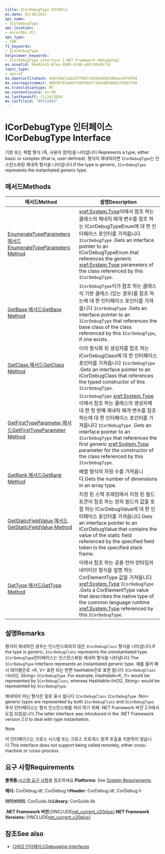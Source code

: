 ```yaml
---
title: ICorDebugType 인터페이스
ms.date: 03/30/2017
api_name:
- ICorDebugType
api_location:
- mscordbi.dll
api_type:
- COM
f1_keywords:
- ICorDebugType
helpviewer_keywords:
- ICorDebugType interface [.NET Framework debugging]
ms.assetid: 94e02e31-67ea-4b00-8148-a46740a4571d
topic_type:
- apiref
ms.openlocfilehash: 9407dda7aab337f667cd5043b562d0eac94f0f04
ms.sourcegitcommit: d8020797a6657d0fbbdff362b80300815f682f94
ms.translationtype: MT
ms.contentlocale: ko-KR
ms.lasthandoff: 11/24/2020
ms.locfileid: "95711925"
---
```

# <a name="icordebugtype-interface"></a><span data-ttu-id="fa1e1-102">ICorDebugType 인터페이스</span><span class="sxs-lookup"><span data-stu-id="fa1e1-102">ICorDebugType Interface</span></span>

<span data-ttu-id="fa1e1-103">기본 또는 복합 형식 (즉, 사용자 정의)을 나타냅니다.</span><span class="sxs-lookup"><span data-stu-id="fa1e1-103">Represents a type, either basic or complex (that is, user-defined).</span></span> <span data-ttu-id="fa1e1-104">형식이 제네릭이면 `ICorDebugType`는 인스턴스화된 제네릭 형식을 나타냅니다.</span><span class="sxs-lookup"><span data-stu-id="fa1e1-104">If the type is generic, `ICorDebugType` represents the instantiated generic type.</span></span>  
  
## <a name="methods"></a><span data-ttu-id="fa1e1-105">메서드</span><span class="sxs-lookup"><span data-stu-id="fa1e1-105">Methods</span></span>  
  
|<span data-ttu-id="fa1e1-106">메서드</span><span class="sxs-lookup"><span data-stu-id="fa1e1-106">Method</span></span>|<span data-ttu-id="fa1e1-107">설명</span><span class="sxs-lookup"><span data-stu-id="fa1e1-107">Description</span></span>|  
|------------|-----------------|  
|[<span data-ttu-id="fa1e1-108">EnumerateTypeParameters 메서드</span><span class="sxs-lookup"><span data-stu-id="fa1e1-108">EnumerateTypeParameters Method</span></span>](icordebugtype-enumeratetypeparameters-method.md)|<span data-ttu-id="fa1e1-109"><xref:System.Type>이에서 참조 하는 클래스의 제네릭 매개 변수를 참조 하는 ICorDebugTypeEnum에 대 한 인터페이스 포인터를 가져옵니다 `ICorDebugType` .</span><span class="sxs-lookup"><span data-stu-id="fa1e1-109">Gets an interface pointer to an ICorDebugTypeEnum that references the generic <xref:System.Type> parameters of the class referenced by this `ICorDebugType`.</span></span>|  
|[<span data-ttu-id="fa1e1-110">GetBase 메서드</span><span class="sxs-lookup"><span data-stu-id="fa1e1-110">GetBase Method</span></span>](icordebugtype-getbase-method.md)|<span data-ttu-id="fa1e1-111">`ICorDebugType`이가 참조 하는 클래스의 기본 클래스 (있는 경우)를 참조 하는에 대 한 인터페이스 포인터를 가져옵니다 `ICorDebugType` .</span><span class="sxs-lookup"><span data-stu-id="fa1e1-111">Gets an interface pointer to an `ICorDebugType` that references the base class of the class referenced by this `ICorDebugType`, if one exists.</span></span>|  
|[<span data-ttu-id="fa1e1-112">GetClass 메서드</span><span class="sxs-lookup"><span data-stu-id="fa1e1-112">GetClass Method</span></span>](icordebugtype-getclass-method.md)|<span data-ttu-id="fa1e1-113">이의 형식화 된 생성자를 참조 하는 ICorDebugClass에 대 한 인터페이스 포인터를 가져옵니다 `ICorDebugType` .</span><span class="sxs-lookup"><span data-stu-id="fa1e1-113">Gets an interface pointer to an ICorDebugClass that references the typed constructor of this `ICorDebugType`.</span></span>|  
|[<span data-ttu-id="fa1e1-114">GetFirstTypeParameter 메서드</span><span class="sxs-lookup"><span data-stu-id="fa1e1-114">GetFirstTypeParameter Method</span></span>](icordebugtype-getfirsttypeparameter-method.md)|<span data-ttu-id="fa1e1-115">`ICorDebugType` <xref:System.Type> 이에서 참조 하는 클래스의 생성자에 대 한 첫 번째 제네릭 매개 변수를 참조 하는에 대 한 인터페이스 포인터를 가져옵니다 `ICorDebugType` .</span><span class="sxs-lookup"><span data-stu-id="fa1e1-115">Gets an interface pointer to an `ICorDebugType` that references the first generic <xref:System.Type> parameter for the constructor of the class referenced by this `ICorDebugType`.</span></span>|  
|[<span data-ttu-id="fa1e1-116">GetRank 메서드</span><span class="sxs-lookup"><span data-stu-id="fa1e1-116">GetRank Method</span></span>](icordebugtype-getrank-method.md)|<span data-ttu-id="fa1e1-117">배열 형식의 차원 수를 가져옵니다.</span><span class="sxs-lookup"><span data-stu-id="fa1e1-117">Gets the number of dimensions in an array type.</span></span>|  
|[<span data-ttu-id="fa1e1-118">GetStaticFieldValue 메서드</span><span class="sxs-lookup"><span data-stu-id="fa1e1-118">GetStaticFieldValue Method</span></span>](icordebugtype-getstaticfieldvalue-method.md)|<span data-ttu-id="fa1e1-119">지정 된 스택 프레임에서 지정 된 필드 토큰이 참조 하는 정적 필드의 값을 포함 하는 ICorDebugValue에 대 한 인터페이스 포인터를 가져옵니다.</span><span class="sxs-lookup"><span data-stu-id="fa1e1-119">Gets an interface pointer to an ICorDebugValue that contains the value of the static field referenced by the specified field token in the specified stack frame.</span></span>|  
|[<span data-ttu-id="fa1e1-120">GetType 메서드</span><span class="sxs-lookup"><span data-stu-id="fa1e1-120">GetType Method</span></span>](icordebugtype-gettype-method.md)|<span data-ttu-id="fa1e1-121">이에서 참조 하는 공용 언어 런타임의 네이티브 형식을 설명 하는 CorElementType 값을 가져옵니다 <xref:System.Type> `ICorDebugType` .</span><span class="sxs-lookup"><span data-stu-id="fa1e1-121">Gets a CorElementType value that describes the native type of the common language runtime <xref:System.Type> referenced by this `ICorDebugType`.</span></span>|  
  
## <a name="remarks"></a><span data-ttu-id="fa1e1-122">설명</span><span class="sxs-lookup"><span data-stu-id="fa1e1-122">Remarks</span></span>  

 <span data-ttu-id="fa1e1-123">형식이 제네릭인 경우는 인스턴스화되지 않은 `ICorDebugClass` 형식을 나타냅니다.</span><span class="sxs-lookup"><span data-stu-id="fa1e1-123">If the type is generic, `ICorDebugClass` represents the uninstantiated type.</span></span> <span data-ttu-id="fa1e1-124">`ICorDebugType`인터페이스는 인스턴스화된 제네릭 형식을 나타냅니다.</span><span class="sxs-lookup"><span data-stu-id="fa1e1-124">The `ICorDebugType` interface represents an instantiated generic type.</span></span> <span data-ttu-id="fa1e1-125">예를 들어 해시 테이블은로 \<K, V> 표현 되는 반면 hashtable은로 표현 됩니다 `ICorDebugClass` \<Int32, String> `ICorDebugType` .</span><span class="sxs-lookup"><span data-stu-id="fa1e1-125">For example, Hashtable\<K, V> would be represented by `ICorDebugClass`, whereas Hashtable\<Int32, String> would be represented by `ICorDebugType`.</span></span>  
  
 <span data-ttu-id="fa1e1-126">제네릭이 아닌 형식은 및로 표시 됩니다 `ICorDebugClass` `ICorDebugType` .</span><span class="sxs-lookup"><span data-stu-id="fa1e1-126">Non-generic types are represented by both `ICorDebugClass` and `ICorDebugType`.</span></span> <span data-ttu-id="fa1e1-127">후자 인터페이스는 형식 인스턴스화를 처리 하기 위해 .NET Framework 버전 2.0에서 도입 되었습니다.</span><span class="sxs-lookup"><span data-stu-id="fa1e1-127">The latter interface was introduced in the .NET Framework version 2.0 to deal with type instantiation.</span></span>  
  
> [!NOTE]
> <span data-ttu-id="fa1e1-128">이 인터페이스는 크로스 시스템 또는 크로스 프로세스 원격 호출을 지원하지 않습니다.</span><span class="sxs-lookup"><span data-stu-id="fa1e1-128">This interface does not support being called remotely, either cross-machine or cross-process.</span></span>  
  
## <a name="requirements"></a><span data-ttu-id="fa1e1-129">요구 사항</span><span class="sxs-lookup"><span data-stu-id="fa1e1-129">Requirements</span></span>  

 <span data-ttu-id="fa1e1-130">**플랫폼:**[시스템 요구 사항](../../get-started/system-requirements.md)을 참조하세요.</span><span class="sxs-lookup"><span data-stu-id="fa1e1-130">**Platforms:** See [System Requirements](../../get-started/system-requirements.md).</span></span>  
  
 <span data-ttu-id="fa1e1-131">**헤더:** CorDebug.idl, CorDebug.h</span><span class="sxs-lookup"><span data-stu-id="fa1e1-131">**Header:** CorDebug.idl, CorDebug.h</span></span>  
  
 <span data-ttu-id="fa1e1-132">**라이브러리:** CorGuids.lib</span><span class="sxs-lookup"><span data-stu-id="fa1e1-132">**Library:** CorGuids.lib</span></span>  
  
 <span data-ttu-id="fa1e1-133">**.NET Framework 버전:**[!INCLUDE[net_current_v20plus](../../../../includes/net-current-v20plus-md.md)]</span><span class="sxs-lookup"><span data-stu-id="fa1e1-133">**.NET Framework Versions:** [!INCLUDE[net_current_v20plus](../../../../includes/net-current-v20plus-md.md)]</span></span>  
  
## <a name="see-also"></a><span data-ttu-id="fa1e1-134">참조</span><span class="sxs-lookup"><span data-stu-id="fa1e1-134">See also</span></span>

- [<span data-ttu-id="fa1e1-135">디버깅 인터페이스</span><span class="sxs-lookup"><span data-stu-id="fa1e1-135">Debugging Interfaces</span></span>](debugging-interfaces.md)
